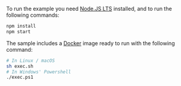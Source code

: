 To run the example you need <a href="https://nodejs.org/en/download/" target="_blank" rel="noreferrer">Node.JS LTS</a> installed, and to run the following commands:

```bash
npm install
npm start
```

The sample includes a <a href="https://www.docker.com" target="_blank" rel="noreferrer">Docker</a> image ready to run with the following command:

```bash
# In Linux / macOS
sh exec.sh
# In Windows' Powershell
./exec.ps1
```